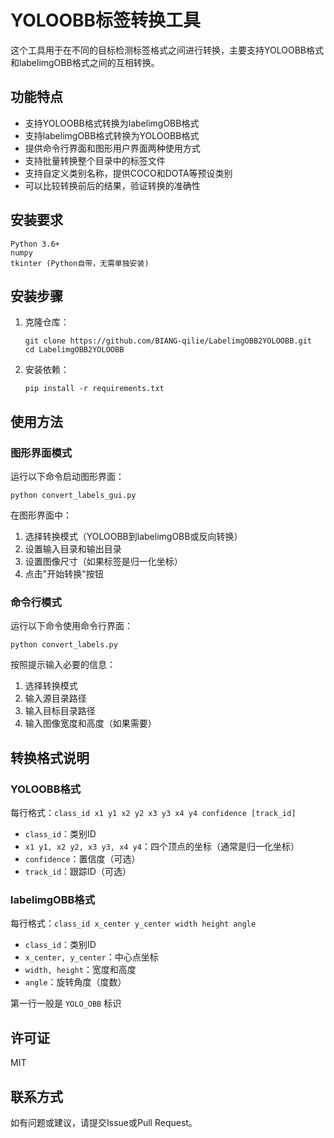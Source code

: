 # YOLOOBB标签转换工具

这个工具用于在不同的目标检测标签格式之间进行转换，主要支持YOLOOBB格式和labelimgOBB格式之间的互相转换。

## 功能特点

- 支持YOLOOBB格式转换为labelimgOBB格式
- 支持labelimgOBB格式转换为YOLOOBB格式
- 提供命令行界面和图形用户界面两种使用方式
- 支持批量转换整个目录中的标签文件
- 支持自定义类别名称，提供COCO和DOTA等预设类别
- 可以比较转换前后的结果，验证转换的准确性

## 安装要求

```
Python 3.6+
numpy
tkinter (Python自带，无需单独安装)
```

## 安装步骤

1. 克隆仓库：
   ```
   git clone https://github.com/BIANG-qilie/LabelimgOBB2YOLOOBB.git
   cd LabelimgOBB2YOLOOBB
   ```

2. 安装依赖：
   ```
   pip install -r requirements.txt
   ```

## 使用方法

### 图形界面模式

运行以下命令启动图形界面：

```
python convert_labels_gui.py
```

在图形界面中：
1. 选择转换模式（YOLOOBB到labelimgOBB或反向转换）
2. 设置输入目录和输出目录
3. 设置图像尺寸（如果标签是归一化坐标）
4. 点击"开始转换"按钮

### 命令行模式

运行以下命令使用命令行界面：

```
python convert_labels.py
```

按照提示输入必要的信息：
1. 选择转换模式
2. 输入源目录路径
3. 输入目标目录路径
4. 输入图像宽度和高度（如果需要）

## 转换格式说明

### YOLOOBB格式
每行格式：`class_id x1 y1 x2 y2 x3 y3 x4 y4 confidence [track_id]`
- `class_id`：类别ID
- `x1 y1, x2 y2, x3 y3, x4 y4`：四个顶点的坐标（通常是归一化坐标）
- `confidence`：置信度（可选）
- `track_id`：跟踪ID（可选）

### labelimgOBB格式
每行格式：`class_id x_center y_center width height angle`
- `class_id`：类别ID
- `x_center, y_center`：中心点坐标
- `width, height`：宽度和高度
- `angle`：旋转角度（度数）

第一行一般是 `YOLO_OBB` 标识

## 许可证

MIT

## 联系方式

如有问题或建议，请提交Issue或Pull Request。 